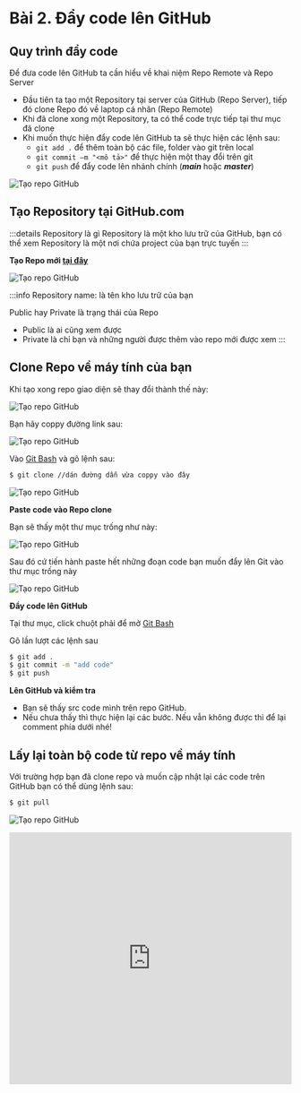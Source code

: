 # Bài 2. Đẩy code lên GitHub

## Quy trình đẩy code 

Để đưa code lên GitHub ta cần hiểu về khai niệm Repo Remote và Repo Server 
- Đầu tiên ta tạo một Repository tại server của GitHub (Repo Server), tiếp đó clone Repo đó về laptop cá nhân (Repo Remote)
- Khi đã clone xong một Repository, ta có thể code trực tiếp tại thư mục đã clone
- Khi muốn thực hiện đẩy code lên GitHub ta sẽ thực hiện các lệnh sau:
	- `git add .` để thêm toàn bộ các file, folder vào git trên local
	- `git commit –m "<mô tả>"` để thực hiện một thay đổi trên git
	- `git push` để đẩy code lên nhánh chính (***main*** hoặc ***master***)

![Tạo repo GitHub](https://github.com/theanishtar/images/blob/main/angurvad/github/session2/quytrinh.png?raw=true)

## Tạo Repository tại GitHub.com

:::details Repository là gì
Repository là một kho lưu trữ của GitHub, bạn có thể xem Repository là một nơi chứa project của bạn trực tuyến
:::

**Tạo Repo mới [tại đây](https://github.com/new)**

![Tạo repo GitHub](https://github.com/theanishtar/images/blob/main/angurvad/github/session2/taorepo.png?raw=true)

:::info
Repository name: là tên kho lưu trữ của bạn

Public hay Private là trạng thái của Repo
- Public là ai cũng xem được
- Private là chỉ bạn và những người được thêm vào repo mới được xem
:::

## Clone Repo về máy tính của bạn

Khi tạo xong repo giao diện sẽ thay đổi thành thế này:

![Tạo repo GitHub](https://github.com/theanishtar/images/blob/main/angurvad/github/session2/07b786ea9711424f1b00.jpg?raw=true)

Bạn hãy coppy đường link sau:

![Tạo repo GitHub](https://github.com/theanishtar/images/blob/main/angurvad/github/session2/5d7a5c5a4ea19bffc2b0.jpg?raw=true)

Vào [Git Bash](/github/session1.html#đang-nhap-vao-git) và gõ lệnh sau:

```bash
$ git clone //dán đường dẫn vừa coppy vào đây
```
![Tạo repo GitHub](https://github.com/theanishtar/images/blob/main/angurvad/github/session2/clonerepo.png?raw=true)

**Paste code vào Repo clone**

Bạn sẽ thấy một thư mục trống như này:

![Tạo repo GitHub](https://github.com/theanishtar/images/blob/main/angurvad/github/session2/pastecode.png?raw=true)

Sau đó cứ tiến hành paste hết những đoạn code bạn muốn đẩy lên Git vào thư mục trống này

![Tạo repo GitHub](https://github.com/theanishtar/images/blob/main/angurvad/github/session2/pastedone.png?raw=true)


**Đẩy code lên GitHub**

Tại thư mục, click chuột phải để mở [Git Bash](/github/session1.html#đang-nhap-vao-git)

Gõ lần lượt các lệnh sau

```bash
$ git add .
$ git commit -m "add code"
$ git push 
```

**Lên GitHub và kiểm tra**

- Bạn sẽ thấy src code mình trên repo GitHub.
- Nếu chưa thấy thì thực hiện lại các bước. Nếu vẫn không được thì để lại comment phía dưới nhé!


## Lấy lại toàn bộ code từ repo về máy tính

Với trường hợp bạn đã clone repo và muốn cập nhật lại các code trên GitHub bạn có thể dùng lệnh sau:

```bash
$ git pull
```
![Tạo repo GitHub](https://github.com/theanishtar/images/blob/main/angurvad/github/session2/pull.png?raw=true)

<iframe width="100%" height="450" src="https://www.youtube.com/embed/RV_jojt_2bo?si=KhYiTBJdNeHYFfMa" title="YouTube video player" frameborder="0" allow="accelerometer; autoplay; clipboard-write; encrypted-media; gyroscope; picture-in-picture; web-share" allowfullscreen></iframe>
